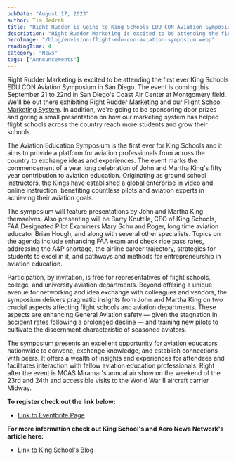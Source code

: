 ```yaml
---
pubDate: "August 17, 2023"
author: Tim Jedrek
title: "Right Rudder is Going to King Schools EDU CON Aviation Symposium"
description: "Right Rudder Marketing is excited to be attending the first ever King Schools EDU CON Aviation Symposium in San Diego.  The event is coming this September 21 to 22nd in San Diego's Coast Air Center at Montgomery field.  We'll be out there exhibiting Right Rudder Marketing and our Flight School Marketing System.  In addition, we're going to be sponsoring door prizes and giving a small presentation on how our marketing system has helped flight schools across the country reach more students and grow their schools."
heroImage: "/blog/envision-flight-edu-con-aviation-symposium.webp"
readingTime: 4
category: "News"
tags: ["Announcements"]
---
```


Right Rudder Marketing is excited to be attending the first ever King Schools EDU CON Aviation Symposium in San Diego. The event is coming this September 21 to 22nd in San Diego's Coast Air Center at Montgomery field. We'll be out there exhibiting Right Rudder Marketing and our [Flight School Marketing System](https://rightruddermarketing.com/marketing-system). In addition, we're going to be sponsoring door prizes and giving a small presentation on how our marketing system has helped flight schools across the country reach more students and grow their schools.

The Aviation Education Symposium is the first ever for King Schools and it aims to provide a platform for aviation professionals from across the country to exchange ideas and experiences. The event marks the commencement of a year long celebration of John and Martha King's fifty year contribution to aviation education. Originating as ground school instructors, the Kings have established a global enterprise in video and online instruction, benefiting countless pilots and aviation experts in achieving their aviation goals.

The symposium will feature presentations by John and Martha King themselves. Also presenting will be Barry Knuttila, CEO of King Schools, FAA Designated Pilot Examiners Mary Schu and Roger, long time aviation educator Brian Hough, and along with several other specialists. Topics on the agenda include enhancing FAA exam and check ride pass rates, addressing the A&P shortage, the airline career trajectory, strategies for students to excel in it, and pathways and methods for entrepreneurship in aviation education.

Participation, by invitation, is free for representatives of flight schools, college, and university aviation departments. Beyond offering a unique avenue for networking and idea exchange with colleagues and vendors, the symposium delivers pragmatic insights from John and Martha King on two crucial aspects affecting flight schools and aviation departments. These aspects are enhancing General Aviation safety — given the stagnation in accident rates following a prolonged decline — and training new pilots to cultivate the discernment characteristic of seasoned aviators.

The symposium presents an excellent opportunity for aviation educators nationwide to convene, exchange knowledge, and establish connections with peers. It offers a wealth of insights and experiences for attendees and facilitates interaction with fellow aviation education professionals. Right after the event is MCAS Miramar's annual air show on the weekend of the 23rd and 24th and accessible visits to the World War II aircraft carrier Midway.

**To register check out the link below:**

- [Link to Eventbrite Page](https://www.eventbrite.com/e/2023-san-diego-aviation-symposium-tickets-664946020447)

**For more information check out King School's and Aero News Network's article here:**

- [Link to King School's Blog](https://johnandmartha.kingschools.com/2023/07/31/aero-news-network-story-king-schools-aviation-education-symposium-announced/)
